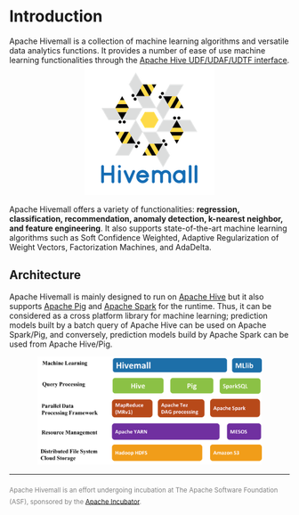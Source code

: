 <!--
  Licensed to the Apache Software Foundation (ASF) under one
  or more contributor license agreements.  See the NOTICE file
  distributed with this work for additional information
  regarding copyright ownership.  The ASF licenses this file
  to you under the Apache License, Version 2.0 (the
  "License"); you may not use this file except in compliance
  with the License.  You may obtain a copy of the License at

    http://www.apache.org/licenses/LICENSE-2.0

  Unless required by applicable law or agreed to in writing,
  software distributed under the License is distributed on an
  "AS IS" BASIS, WITHOUT WARRANTIES OR CONDITIONS OF ANY
  KIND, either express or implied.  See the License for the
  specific language governing permissions and limitations
  under the License.
-->
        
# Introduction

<div class="alert alert-info">
Apache Hivemall is a collection of machine learning algorithms and versatile data analytics functions. It provides a number of ease of use machine learning functionalities through the <a href="https://cwiki.apache.org/confluence/display/Hive/LanguageManual+UDF">Apache Hive UDF/UDAF/UDTF interface</a>.
</div>

<div style="text-align:center"><img src="resources/images/hivemall-logo-color-small.png"/></div>

Apache Hivemall offers a variety of functionalities: <strong>regression, classification, recommendation, anomaly detection, k-nearest neighbor, and feature engineering</strong>. It also supports state-of-the-art machine learning algorithms such as Soft Confidence Weighted, Adaptive Regularization of Weight Vectors, Factorization Machines, and AdaDelta. 

## Architecture

Apache Hivemall is mainly designed to run on [Apache Hive](https://hive.apache.org/) but it also supports [Apache Pig](https://pig.apache.org/) and [Apache Spark](http://spark.apache.org/) for the runtime.
Thus, it can be considered as a cross platform library for machine learning; prediction models built by a batch query of Apache Hive can be used on Apache Spark/Pig, and conversely, prediction models build by Apache Spark can be used from Apache Hive/Pig.

<div style="text-align:center"><img src="resources/images/techstack.png" width="80%" height="80%"/></div>

---

<font color="gray">
<sub>Apache Hivemall is an effort undergoing incubation at The Apache Software Foundation (ASF), sponsored by the <a href="http://incubator.apache.org/">Apache Incubator</a>.</sub>
</font>